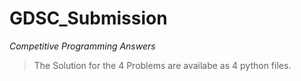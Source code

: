# GDSC_Submission
_Competitive Programming Answers_  
>The Solution for the 4 Problems are availabe as 4 python files.

